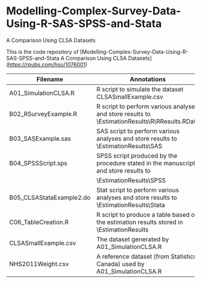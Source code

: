 # Modelling-Complex-Survey-Data-Using-R-SAS-SPSS-and-Stata
A Comparison Using CLSA Datasets

This is the code repository of [Modelling-Complex-Survey-Data-Using-R-SAS-SPSS-and-Stata
A Comparison Using CLSA Datasets] (https://rpubs.com/hso/1076001)



|Filename                | Annotations                                                                                 |
|------------------------|---------------------------------------------------------------------------------------------|
|A01_SimulationCLSA.R 	 |R script to simulate the dataset CLSASmallExample.csv                                        |
|B02_RSurveyExample.R 	 |R script to perform various analyses and store results to \EstimationResults\R\RResults.RData|
|B03_SASExample.sas      |SAS script to perform various analyses and store results to \EstimationResults\SAS           |
|B04_SPSSScript.sps			 |SPSS script produced by the procedure stated in the manuscript and store results to          |   
|                        | \EstimationResults\SPSS                                                                     |    
|B05_CLSAStataExample2.do|Stat script to perform various analyses and store results to \EstimationResults\Stata        |
|C06_TableCreation.R		 |R script to produce a table based on the estimation results stored in \EstimationResults     |
|CLSASmallExample.csv		 |The dataset generated by A01_SimulationCLSA.R                                                |
|NHS2011Weight.csv			 |A reference dataset (from Statistics Canada) used by A01_SimulationCLSA.R                    |

